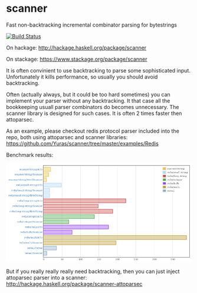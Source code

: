 # scanner
Fast non-backtracking incremental combinator parsing for bytestrings

[![Build Status](https://travis-ci.org/Yuras/scanner.svg?branch=master)](https://travis-ci.org/Yuras/scanner)

On hackage: http://hackage.haskell.org/package/scanner

On stackage: https://www.stackage.org/package/scanner

It is often convinient to use backtracking to parse some sophisticated
input. Unfortunately it kills performance, so usually you should avoid
backtracking.

Often (actually always, but it could be too hard sometimes) you can
implement your parser without any backtracking. It that case all the
bookkeeping usuall parser combinators do becomes unnecessary. The
scanner library is designed for such cases. It is often 2 times faster
then attoparsec.

As an example, please checkout redis protocol parser included into the
repo, both using attoparsec and scanner libraries:
https://github.com/Yuras/scanner/tree/master/examples/Redis

Benchmark results:

![Bechmark results](https://raw.githubusercontent.com/Yuras/scanner/master/bench/bench.png)

But if you really really really need backtracking, then you can just
inject attoparsec parser into a scanner: http://hackage.haskell.org/package/scanner-attoparsec
